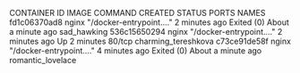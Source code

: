 CONTAINER ID   IMAGE     COMMAND                  CREATED         STATUS                          PORTS     NAMES
fd1c06370ad8   nginx     "/docker-entrypoint.…"   2 minutes ago   Exited (0) About a minute ago             sad_hawking
536c15650294   nginx     "/docker-entrypoint.…"   2 minutes ago   Up 2 minutes                    80/tcp    charming_tereshkova
c73ce91de58f   nginx     "/docker-entrypoint.…"   4 minutes ago   Exited (0) About a minute ago             romantic_lovelace
